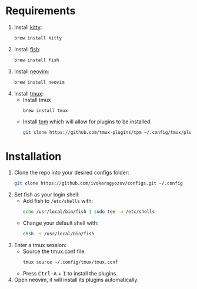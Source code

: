 # Requirements

1. Install [kitty](https://sw.kovidgoyal.net/kitty/):
   ```bash
   brew install kitty
   ```
2. Install [fish](https://fishshell.com/):
   ```bash
   brew install fish
   ```
3. Install [neovim](https://neovim.io/):
   ```bash
   brew install neovim
   ```
4. Install [tmux](https://github.com/tmux/tmux/wiki):
   - Install tmux
     ```bash
     brew install tmux
     ```
   - Install [tpm](https://github.com/tmux-plugins/tpm) which will allow for plugins to be installed
     ```bash
     git clone https://github.com/tmux-plugins/tpm ~/.config/tmux/plugins/tpm
     ```

# Installation

1. Clone the repo into your desired configs folder:
   ```bash
   git clone https://github.com/ivokaragyozov/configs.git ~/.config
   ```
2. Set fish as your login shell:
   - Add fish to `/etc/shells` with:
     ```bash
     echo /usr/local/bin/fish | sudo tee -a /etc/shells
     ```
   - Change your default shell with:
     ```bash
     chsh -s /usr/local/bin/fish
     ```
3. Enter a tmux session:
   - Source the tmux.conf file:
     ```bash
     tmux source ~/.config/tmux/tmux.conf
     ```
   - Press <kbd>Ctrl-A</kbd> + <kbd>I</kbd> to install the plugins.
4. Open neovim, it will install its plugins automatically.
